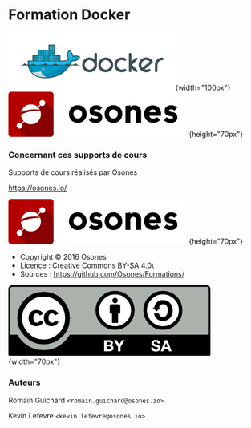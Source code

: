# Formation Docker

![docker](images/docker-media-kit/small_h-trans.png){width="100px"}
![osones](images/logo-osones-new.png){height="70px"}

### Concernant ces supports de cours

Supports de cours réalisés par Osones

<https://osones.io/>

![](images/logo-osones-new.png){height="70px"}


- Copyright © 2016 Osones
- Licence : Creative Commons BY-SA 4.0\
- Sources : <https://github.com/Osones/Formations/>

![](images/licence.png){width="70px"}

### Auteurs

Romain Guichard `<romain.guichard@osones.io>`

Kevin Lefevre `<kevin.lefevre@osones.io>`

